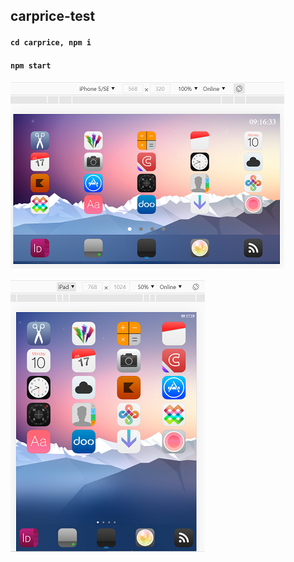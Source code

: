 ## carprice-test

#### `cd carprice, npm i`

#### `npm start`

![alt text](https://github.com/glow27/carprice/blob/main/1111.png)

![alt text](https://github.com/glow27/carprice/blob/main/Capture2233.PNG)

